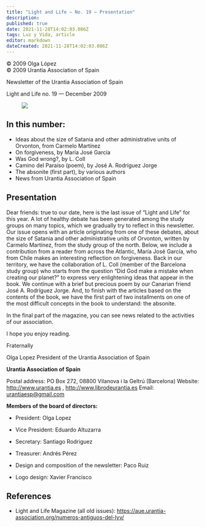 ```yaml
---
title: "Light and Life — No. 19 — Presentation"
description: 
published: true
date: 2021-11-28T14:02:03.086Z
tags: Luz y Vida, article
editor: markdown
dateCreated: 2021-11-28T14:02:03.086Z
---
```


<p class="v-card v-sheet theme--light gray lighten-3 px-2">© 2009 Olga López<br>© 2009 Urantia Association of Spain</p>


Newsletter of the Urantia Association of Spain

Light and Life no. 19 — December 2009

<figure id="Figure_1" class="image urantiapedia">
<img src="/image/article/Luz_y_Vida/LyV1/01.jpg">
</figure>

## In this number:

- Ideas about the size of Satania and other administrative units of Orvonton, from Carmelo Martínez
- On forgiveness, by María José García
- Was God wrong?, by L. Coll
- Camino del Paraíso (poem), by José A. Rodríguez Jorge
- The absonite (first part), by various authors
- News from Urantia Association of Spain


## Presentation

Dear friends: true to our date, here is the last issue of “Light and Life” for this year. A lot of healthy debate has been generated among the study groups on many topics, which we gradually try to reflect in this newsletter. Our issue opens with an article originating from one of these debates, about the size of Satania and other administrative units of Orvonton, written by Carmelo Martínez, from the study group of the north. Below, we include a contribution from a reader from across the Atlantic, María José García, who from Chile makes an interesting reflection on forgiveness. Back in our territory, we have the collaboration of L. Coll (member of the Barcelona study group) who starts from the question “Did God make a mistake when creating our planet?” to express very enlightening ideas that appear in the book. We continue with a brief but precious poem by our Canarian friend José A. Rodríguez Jorge. And, to finish with the articles based on the contents of the book, we have the first part of two installments on one of the most difficult concepts in the book to understand: the absonite.

In the final part of the magazine, you can see news related to the activities of our association.

I hope you enjoy reading.

Fraternally

Olga Lopez
President of the Urantia Association of Spain

**Urantia Association of Spain**

Postal address: PO Box 272, 08800 Vilanova i la Geltrú (Barcelona)
Website: http://www.urantia.es , http://www.librodeurantia.es
Email: urantiaesp@gmail.com

**Members of the board of directors:**

- President: Olga Lopez
- Vice President: Eduardo Altuzarra
- Secretary: Santiago Rodriguez
- Treasurer: Andrés Pérez

- Design and composition of the newsletter: Paco Ruiz
- Logo design: Xavier Francisco

## References

- Light and Life Magazine (all old issues): https://aue.urantia-association.org/numeros-antiguos-del-lyv/

